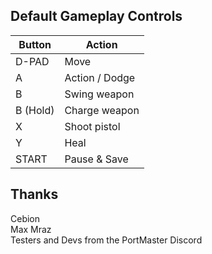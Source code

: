 ## Default Gameplay Controls

| Button | Action |
|--|--|
|D-PAD|Move|
|A|Action / Dodge|
|B|Swing weapon|
|B (Hold)|Charge weapon|
|X|Shoot pistol|
|Y|Heal|
|START|Pause & Save|

## Thanks
Cebion  
Max Mraz  
Testers and Devs from the PortMaster Discord  




